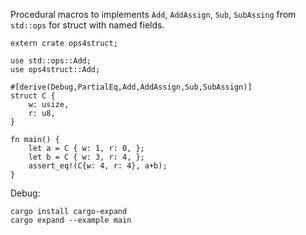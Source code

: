 Procedural macros to implements `Add`, `AddAssign`, `Sub`, `SubAssing` from `std::ops` for struct with named fields.


```
extern crate ops4struct;

use std::ops::Add;
use ops4struct::Add;

#[derive(Debug,PartialEq,Add,AddAssign,Sub,SubAssign)]
struct C {
	w: usize,
	r: u8,
}

fn main() {
	let a = C { w: 1, r: 0, };
	let b = C { w: 3, r: 4, };
	assert_eq!(C{w: 4, r: 4}, a+b);
}
```

Debug:
```
cargo install cargo-expand
cargo expand --example main
```
